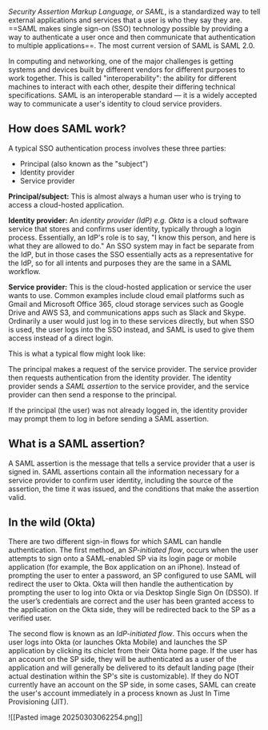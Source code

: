 _Security Assertion Markup Language, or SAML_, is a standardized way to tell external applications and services that a user is who they say they are. ==SAML makes single sign-on (SSO) technology possible by providing a way to authenticate a user once and then communicate that authentication to multiple applications==. The most current version of SAML is SAML 2.0.

In computing and networking, one of the major challenges is getting systems and devices built by different vendors for different purposes to work together. This is called "interoperability": the ability for different machines to interact with each other, despite their differing technical specifications. SAML is an interoperable standard — it is a widely accepted way to communicate a user's identity to cloud service providers.

## How does SAML work?

A typical SSO authentication process involves these three parties:

- Principal (also known as the "subject")
- Identity provider
- Service provider

**Principal/subject:** This is almost always a human user who is trying to access a cloud-hosted application.

**Identity provider:** An _identity provider (IdP) e.g. Okta_ is a cloud software service that stores and confirms user identity, typically through a login process. Essentially, an IdP's role is to say, "I know this person, and here is what they are allowed to do." An SSO system may in fact be separate from the IdP, but in those cases the SSO essentially acts as a representative for the IdP, so for all intents and purposes they are the same in a SAML workflow.

**Service provider:** This is the cloud-hosted application or service the user wants to use. Common examples include cloud email platforms such as Gmail and Microsoft Office 365, cloud storage services such as Google Drive and AWS S3, and communications apps such as Slack and Skype. Ordinarily a user would just log in to these services directly, but when SSO is used, the user logs into the SSO instead, and SAML is used to give them access instead of a direct login.

This is what a typical flow might look like:

The principal makes a request of the service provider. The service provider then requests authentication from the identity provider. The identity provider sends a _SAML assertion_ to the service provider, and the service provider can then send a response to the principal.

If the principal (the user) was not already logged in, the identity provider may prompt them to log in before sending a SAML assertion.

## What is a SAML assertion?

A SAML assertion is the message that tells a service provider that a user is signed in. SAML assertions contain all the information necessary for a service provider to confirm user identity, including the source of the assertion, the time it was issued, and the conditions that make the assertion valid.

## In the wild (Okta)

There are two different sign-in flows for which SAML can handle authentication. The first method, an _SP-initiated flow_, occurs when the user attempts to sign onto a SAML-enabled SP via its login page or mobile application (for example, the Box application on an iPhone). Instead of prompting the user to enter a password, an SP configured to use SAML will redirect the user to Okta. Okta will then handle the authentication by prompting the user to log into Okta or via Desktop Single Sign On (DSSO). If the user’s credentials are correct and the user has been granted access to the application on the Okta side, they will be redirected back to the SP as a verified user.

The second flow is known as an _IdP-initiated flow_. This occurs when the user logs into Okta (or launches Okta Mobile) and launches the SP application by clicking its chiclet from their Okta home page. If the user has an account on the SP side, they will be authenticated as a user of the application and will generally be delivered to its default landing page (their actual destination within the SP's site is customizable). If they do NOT currently have an account on the SP side, in some cases, SAML can create the user's account immediately in a process known as Just In Time Provisioning (JIT).

![[Pasted image 20250303062254.png]]
